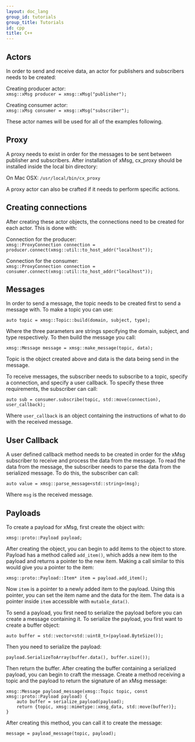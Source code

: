 ```yaml
---
layout: doc_lang
group_id: tutorials
group_title: Tutorials
id: cpp
title: C++
---
```


## Actors

In order to send and receive data, an actor for publishers and subscribers needs
to be created:

  Creating producer actor:<br>
    ```xmsg::xMsg producer = xmsg::xMsg("publisher");```<br>

  Creating consumer actor:<br>
    ```xmsg::xMsg consumer = xmsg::xMsg("subscriber");```<br>

These actor names will be used for all of the examples following.


## Proxy

A proxy needs to exist in order for the messages to be sent between publisher and
subscribers. After installation of xMsg, cx_proxy should be installed inside the
local bin directory:

  On Mac OSX:
  `/usr/local/bin/cx_proxy`

A proxy actor can also be crafted if it needs to perform specific actions.


## Creating connections

After creating these actor objects, the connections need to be created for each
actor. This is done with:

  Connection for the producer:<br>
    `xmsg::ProxyConnection connection = producer.connect(xmsg::util::to_host_addr("localhost"));`<br>

  Connection for the consumer:<br>
    `xmsg::ProxyConnection connection = consumer.connect(xmsg::util::to_host_addr("localhost"));`


## Messages

In order to send a message, the topic needs to be created first to send a message
with. To make a topic you can use:

  `auto topic = xmsg::Topic::build(domain, subject, type);`


Where the three parameters are strings specifying the domain, subject, and type
respectively. To then build the message you call:

  `xmsg::Message message = xmsg::make_message(topic, data);`


Topic is the object created above and data is the data being send in the message.

To receive messages, the subscriber needs to subscribe to a topic, specify a connection,
and specify a user callback. To specify these three requirements, the subscriber can
call:

  `auto sub = consumer.subscribe(topic, std::move(connection), user_callback);`


Where `user_callback` is an object containing the instructions of what to do with
the received message.


## User Callback

A user defined callback method needs to be created in order for the xMsg subscriber
to receive and process the data from the message. To read the data from the message,
the subscriber needs to parse the data from the serialized message. To do this,
the subscriber can call:

  `auto value = xmsg::parse_message<std::string>(msg);`


Where `msg` is the received message.


## Payloads

To create a payload for xMsg, first create the object with:

  `xmsg::proto::Payload payload;`

After creating the object, you can begin to add items to the object to store. Payload
has a method called `add_item()`, which adds a new item to the payload and returns
a pointer to the new item. Making a call similar to this would give you a pointer
to the item:

  `xmsg::proto::Payload::Item* item = payload.add_item();`

Now `item` is a pointer to a newly added item to the payload. Using this pointer,
you can set the item name and the data for the item. The data is a pointer inside
`item` accessible with `mutable_data()`.

To send a payload, you first need to serialize the payload before you can create
a message containing it. To serialize the payload, you first want to create a buffer
object:

  `auto buffer = std::vector<std::uint8_t>(payload.ByteSize());`


Then you need to serialize the payload:

  `payload.SerializeToArray(buffer.data(), buffer.size());`


Then return the buffer. After creating the buffer containing a serialized payload,
you can begin to craft the message. Create a method receiving a topic and the
payload to return the signature of an xMsg message:

  ```
  xmsg::Message payload_message(xmsg::Topic topic, const xmsg::proto::Payload payload) {
      auto buffer = serialize_payload(payload);
      return {topic, xmsg::mimetype::xmsg_data, std::move(buffer)};
  }
  ```


After creating this method, you can call it to create the message:

  `message = payload_message(topic, payload);`
